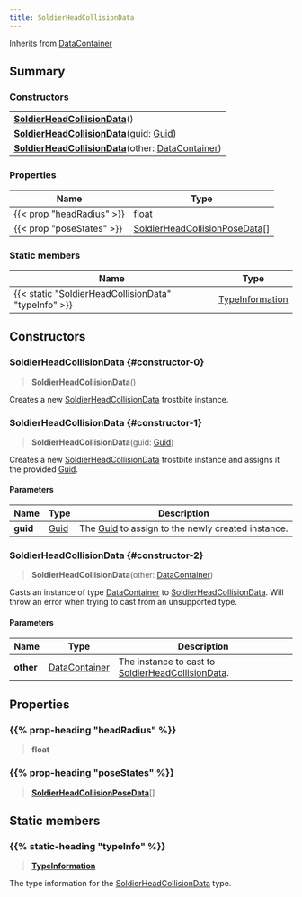 ```yaml
---
title: SoldierHeadCollisionData
---
```


Inherits from [DataContainer](/vext/ref/shared/type/datacontainer)

## Summary

### Constructors

|  |
| --- |
| **[SoldierHeadCollisionData](#constructor-0)**() |
| **[SoldierHeadCollisionData](#constructor-1)**(guid: [Guid](/vext/ref/shared/type/guid)) |
| **[SoldierHeadCollisionData](#constructor-2)**(other: [DataContainer](/vext/ref/shared/type/datacontainer)) |

### Properties

| Name | Type |
| ---- | ---- |
| {{< prop "headRadius" >}} | float |
| {{< prop "poseStates" >}} | [SoldierHeadCollisionPoseData](/vext/ref/fb/soldierheadcollisionposedata)[] |

### Static members

| Name | Type |
| ---- | ---- |
| {{< static "SoldierHeadCollisionData" "typeInfo" >}} | [TypeInformation](/vext/ref/shared/type/typeinformation) |

## Constructors

### SoldierHeadCollisionData {#constructor-0}

> **SoldierHeadCollisionData**()

Creates a new [SoldierHeadCollisionData](/vext/ref/fb/soldierheadcollisiondata) frostbite instance.

### SoldierHeadCollisionData {#constructor-1}

> **SoldierHeadCollisionData**(guid: [Guid](/vext/ref/shared/type/guid))

Creates a new [SoldierHeadCollisionData](/vext/ref/fb/soldierheadcollisiondata) frostbite instance and assigns it the provided [Guid](/vext/ref/shared/type/guid).

#### Parameters

| Name | Type | Description |
| ---- | ---- | ----------- |
| **guid** | [Guid](/vext/ref/shared/type/guid) | The [Guid](/vext/ref/shared/type/guid) to assign to the newly created instance. |

### SoldierHeadCollisionData {#constructor-2}

> **SoldierHeadCollisionData**(other: [DataContainer](/vext/ref/shared/type/datacontainer))

Casts an instance of type [DataContainer](/vext/ref/shared/type/datacontainer) to [SoldierHeadCollisionData](/vext/ref/fb/soldierheadcollisiondata). Will throw an error when trying to cast from an unsupported type.

#### Parameters

| Name | Type | Description |
| ---- | ---- | ----------- |
| **other** | [DataContainer](/vext/ref/shared/type/datacontainer) | The instance to cast to [SoldierHeadCollisionData](/vext/ref/fb/soldierheadcollisiondata). |

## Properties

### {{% prop-heading "headRadius" %}}

> **float**

### {{% prop-heading "poseStates" %}}

> **[SoldierHeadCollisionPoseData](/vext/ref/fb/soldierheadcollisionposedata)**[]

## Static members

### {{% static-heading "typeInfo" %}}

> **[TypeInformation](/vext/ref/shared/type/typeinformation)**

The type information for the [SoldierHeadCollisionData](/vext/ref/fb/soldierheadcollisiondata) type.

